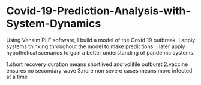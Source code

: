 # Covid-19-Prediction-Analysis-with-System-Dynamics
Using Vensim PLE software, I build a model of the Covid 19 outbreak. I apply systems thinking throughout the model to make predictions. I later apply hypothetical scenarios to gain a better understanding of pandemic systems.


1.short recovery duration means shortlived and volitile outburst
2.vaccine ensures no secondary wave
3.nore non severe cases means more infected at a time
